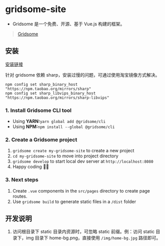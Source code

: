# gridsome-site

- Gridsome 是一个免费、开源、基于 Vue.js 构建的框架。

> [Gridsome](https://gridsome.org/)

## 安装

[安装链接](https://gridsome.org/docs/#how-to-install)

针对 gridsome 依赖 sharp，安装过慢的问题，可通过使用淘宝镜像方式解决。

```shell
npm config set sharp_binary_host "https://npm.taobao.org/mirrors/sharp"
npm config set sharp_libvips_binary_host "https://npm.taobao.org/mirrors/sharp-libvips"
```

### 1. Install Gridsome CLI tool

- Using **YARN:**`yarn global add @gridsome/cli`
- Using **NPM:**`npm install --global @gridsome/cli`

### 2. Create a Gridsome project

1. `gridsome create my-gridsome-site` to create a new project
2. `cd my-gridsome-site` to move into project directory
3. `gridsome develop` to start local dev server at `http://localhost:8080`
4. Happy coding 🎉🙌

### 3. Next steps

1. Create `.vue` components in the `src/pages` directory to create page routes.
2. Use `gridsome build` to generate static files in a `/dist` folder

## 开发说明

1. 访问根目录下 static 目录内资源时，可忽略 static 前缀。例：访问 static 目录下，img 目录下 home-bg.png，直接使用 `/img/home-bg.jpg` 路径即可。
